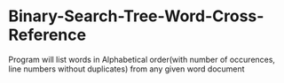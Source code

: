 # Binary-Search-Tree-Word-Cross-Reference
Program will list words in Alphabetical order(with number of occurences, line numbers without duplicates) from any given word document 
